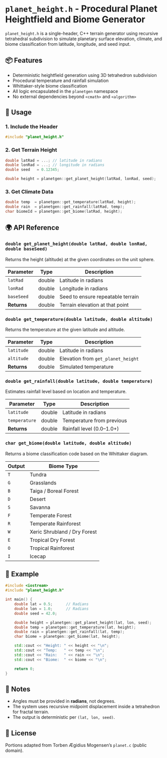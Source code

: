 
# `planet_height.h` - Procedural Planet Heightfield and Biome Generator

`planet_height.h` is a single-header, C++ terrain generator using recursive tetrahedral subdivision to simulate planetary surface elevation, climate, and biome classification from latitude, longitude, and seed input.

## 📦 Features

- Deterministic heightfield generation using 3D tetrahedron subdivision
- Procedural temperature and rainfall simulation
- Whittaker-style biome classification
- All logic encapsulated in the `planetgen` namespace
- No external dependencies beyond `<cmath>` and `<algorithm>`

## 🔧 Usage

### 1. **Include the Header**

```cpp
#include "planet_height.h"
```

### 2. **Get Terrain Height**

```cpp
double latRad = ...; // latitude in radians
double lonRad = ...; // longitude in radians
double seed   = 0.12345;

double height = planetgen::get_planet_height(latRad, lonRad, seed);
```

### 3. **Get Climate Data**

```cpp
double temp  = planetgen::get_temperature(latRad, height);
double rain  = planetgen::get_rainfall(latRad, temp);
char biomeId = planetgen::get_biome(latRad, height);
```

## 🌍 API Reference

### `double get_planet_height(double latRad, double lonRad, double baseSeed)`
Returns the height (altitude) at the given coordinates on the unit sphere.

| Parameter   | Type    | Description                            |
|-------------|---------|----------------------------------------|
| `latRad`    | double  | Latitude in radians                    |
| `lonRad`    | double  | Longitude in radians                   |
| `baseSeed`  | double  | Seed to ensure repeatable terrain      |
| **Returns** | double  | Terrain elevation at that point        |

### `double get_temperature(double latitude, double altitude)`
Returns the temperature at the given latitude and altitude.

| Parameter    | Type    | Description                       |
|--------------|---------|-----------------------------------|
| `latitude`   | double  | Latitude in radians               |
| `altitude`   | double  | Elevation from `get_planet_height`|
| **Returns**  | double  | Simulated temperature             |

### `double get_rainfall(double latitude, double temperature)`
Estimates rainfall level based on location and temperature.

| Parameter    | Type    | Description              |
|--------------|---------|--------------------------|
| `latitude`   | double  | Latitude in radians      |
| `temperature`| double  | Temperature from previous |
| **Returns**  | double  | Rainfall level (0.0–1.0+) |

### `char get_biome(double latitude, double altitude)`
Returns a biome classification code based on the Whittaker diagram.

| Output | Biome Type                    |
|--------|-------------------------------|
| `T`    | Tundra                        |
| `G`    | Grasslands                    |
| `B`    | Taiga / Boreal Forest         |
| `D`    | Desert                        |
| `S`    | Savanna                       |
| `F`    | Temperate Forest              |
| `R`    | Temperate Rainforest          |
| `W`    | Xeric Shrubland / Dry Forest  |
| `E`    | Tropical Dry Forest           |
| `O`    | Tropical Rainforest           |
| `I`    | Icecap                        |

## 🧪 Example

```cpp
#include <iostream>
#include "planet_height.h"

int main() {
    double lat = 0.5;      // Radians
    double lon = 1.0;      // Radians
    double seed = 42.0;

    double height = planetgen::get_planet_height(lat, lon, seed);
    double temp = planetgen::get_temperature(lat, height);
    double rain = planetgen::get_rainfall(lat, temp);
    char biome = planetgen::get_biome(lat, height);

    std::cout << "Height: " << height << "\n";
    std::cout << "Temp:   " << temp << "\n";
    std::cout << "Rain:   " << rain << "\n";
    std::cout << "Biome:  " << biome << "\n";

    return 0;
}
```

## 🧭 Notes

- Angles must be provided in **radians**, not degrees.
- The system uses recursive midpoint displacement inside a tetrahedron for fractal terrain.
- The output is deterministic per `(lat, lon, seed)`.

## 📜 License

Portions adapted from Torben Ægidius Mogensen’s `planet.c` (public domain).
